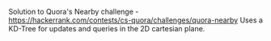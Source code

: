 Solution to Quora's Nearby challenge - https://hackerrank.com/contests/cs-quora/challenges/quora-nearby
Uses a KD-Tree for updates and queries in the 2D cartesian plane.
